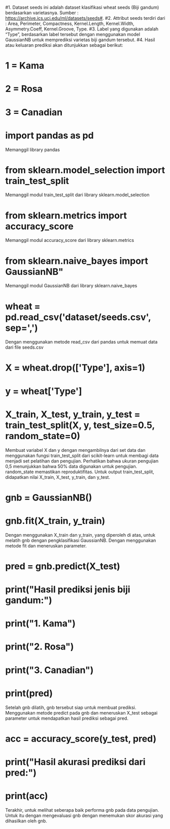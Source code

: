 #1.	Dataset seeds ini adalah dataset klasifikasi wheat seeds (Biji gandum) berdasarkan varietasnya. Sumber : https://archive.ics.uci.edu/ml/datasets/seeds#.
#2.	Attribut seeds terdiri dari : Area, Perimeter, Compactness, Kernel.Length, Kernel.Width, Asymmetry.Coeff, Kernel.Groove, Type.
#3.	Label yang digunakan adalah “Type”, berdasarkan label tersebut dengan menggunakan model GaussianNB untuk memprediksi varietas biji gandum tersebut.
#4.	Hasil atau keluaran prediksi akan ditunjukkan sebagai berikut:
#   1 = Kama
#   2 = Rosa
#   3 = Canadian

# import pandas as pd
Memanggil library pandas

# from sklearn.model_selection import train_test_split
Memanggil modul train_test_split dari library sklearn.model_selection

# from sklearn.metrics import accuracy_score
Memanggil modul accuracy_score dari library sklearn.metrics

# from sklearn.naive_bayes import GaussianNB"
Memanggil modul GaussianNB dari library sklearn.naive_bayes

# wheat = pd.read_csv('dataset/seeds.csv', sep=',')
Dengan menggunakan metode read_csv dari pandas untuk memuat data dari file seeds.csv

# X = wheat.drop(['Type'], axis=1)
# y = wheat['Type']
# X_train, X_test, y_train, y_test = train_test_split(X, y, test_size=0.5, random_state=0)
Membuat variabel X dan y dengan mengambilnya dari set data dan menggunakan fungsi train_test_split dari scikit-learn untuk membagi data menjadi set pelatihan dan pengujian.
Perhatikan bahwa ukuran pengujian 0,5 menunjukkan bahwa 50% data digunakan untuk pengujian. random_state memastikan reproduktifitas. Untuk output train_test_split, didapatkan nilai X_train, X_test, y_train, dan y_test. 

# gnb = GaussianNB()
# gnb.fit(X_train, y_train)
Dengan menggunakan X_train dan y_train, yang diperoleh di atas, untuk melatih gnb dengan pengklasifikasi GaussianNB. 
Dengan menggunakan metode fit dan meneruskan parameter.

# pred = gnb.predict(X_test)
# print("Hasil prediksi jenis biji gandum:")
# print("1. Kama")
# print("2. Rosa")
# print("3. Canadian")
# print(pred)
Setelah gnb dilatih, gnb tersebut siap untuk membuat prediksi. 
Menggunakan metode predict pada gnb dan meneruskan X_test sebagai parameter untuk mendapatkan hasil prediksi sebagai pred.

# acc = accuracy_score(y_test, pred)
# print("Hasil akurasi prediksi dari pred:")
# print(acc)
Terakhir, untuk melihat seberapa baik performa gnb pada data pengujian.
Untuk itu dengan mengevaluasi gnb dengan menemukan skor akurasi yang dihasilkan oleh gnb.